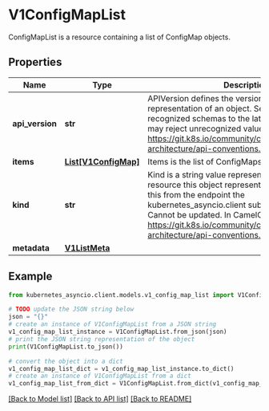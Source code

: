 # V1ConfigMapList

ConfigMapList is a resource containing a list of ConfigMap objects.

## Properties

Name | Type | Description | Notes
------------ | ------------- | ------------- | -------------
**api_version** | **str** | APIVersion defines the versioned schema of this representation of an object. Servers should convert recognized schemas to the latest internal value, and may reject unrecognized values. More info: https://git.k8s.io/community/contributors/devel/sig-architecture/api-conventions.md#resources | [optional] 
**items** | [**List[V1ConfigMap]**](V1ConfigMap.md) | Items is the list of ConfigMaps. | 
**kind** | **str** | Kind is a string value representing the REST resource this object represents. Servers may infer this from the endpoint the kubernetes_asyncio.client submits requests to. Cannot be updated. In CamelCase. More info: https://git.k8s.io/community/contributors/devel/sig-architecture/api-conventions.md#types-kinds | [optional] 
**metadata** | [**V1ListMeta**](V1ListMeta.md) |  | [optional] 

## Example

```python
from kubernetes_asyncio.client.models.v1_config_map_list import V1ConfigMapList

# TODO update the JSON string below
json = "{}"
# create an instance of V1ConfigMapList from a JSON string
v1_config_map_list_instance = V1ConfigMapList.from_json(json)
# print the JSON string representation of the object
print(V1ConfigMapList.to_json())

# convert the object into a dict
v1_config_map_list_dict = v1_config_map_list_instance.to_dict()
# create an instance of V1ConfigMapList from a dict
v1_config_map_list_from_dict = V1ConfigMapList.from_dict(v1_config_map_list_dict)
```
[[Back to Model list]](../README.md#documentation-for-models) [[Back to API list]](../README.md#documentation-for-api-endpoints) [[Back to README]](../README.md)


